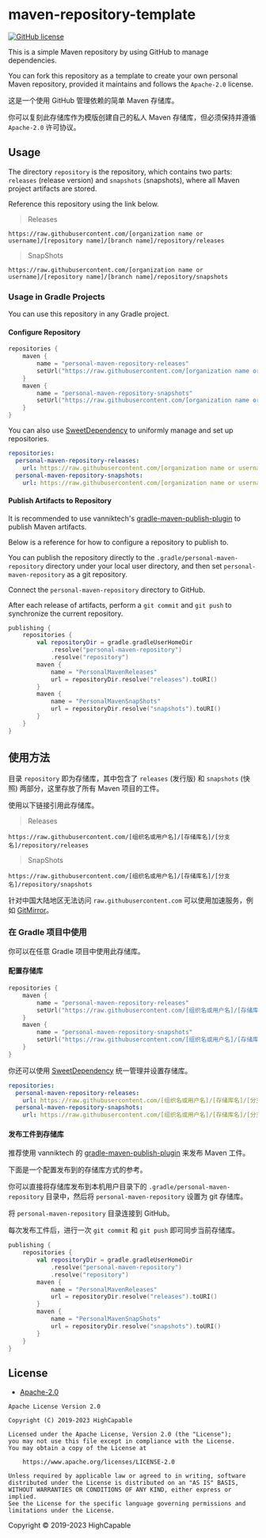 # maven-repository-template

[![GitHub license](https://img.shields.io/github/license/HighCapable/maven-repository-template?color=blue)](https://github.com/HighCapable/maven-repository-template/blob/main/LICENSE)

This is a simple Maven repository by using GitHub to manage dependencies.

You can fork this repository as a template to create your own personal Maven repository, provided it maintains and follows the `Apache-2.0` license.

这是一个使用 GitHub 管理依赖的简单 Maven 存储库。

你可以复刻此存储库作为模版创建自己的私人 Maven 存储库，但必须保持并遵循 `Apache-2.0` 许可协议。

## Usage

The directory `repository` is the repository, which contains two parts: `releases` (release version) and `snapshots` (snapshots), where all Maven project artifacts are stored.

Reference this repository using the link below.

> Releases

```
https://raw.githubusercontent.com/[organization name or username]/[repository name]/[branch name]/repository/releases
```

> SnapShots

```
https://raw.githubusercontent.com/[organization name or username]/[repository name]/[branch name]/repository/snapshots
```

### Usage in Gradle Projects

You can use this repository in any Gradle project.

#### Configure Repository

```kotlin
repositories {
    maven {
        name = "personal-maven-repository-releases"
        setUrl("https://raw.githubusercontent.com/[organization name or user name]/[repository name]/[branch name]/repository/releases")
    }
    maven {
        name = "personal-maven-repository-snapshots"
        setUrl("https://raw.githubusercontent.com/[organization name or username]/[repository name]/[branch name]/repository/snapshots")
    }
}
```

You can also use [SweetDependency](https://github/HighCapable/SweetDependency) to uniformly manage and set up repositories.

```yaml
repositories:
  personal-maven-repository-releases:
    url: https://raw.githubusercontent.com/[organization name or username]/[repository name]/[branch name]/repository/releases
  personal-maven-repository-snapshots:
    url: https://raw.githubusercontent.com/[organization name or username]/[repository name]/[branch name]/repository/snapshots
```

#### Publish Artifacts to Repository

It is recommended to use vanniktech's [gradle-maven-publish-plugin](https://vanniktech.github.io/gradle-maven-publish-plugin) to publish Maven artifacts.

Below is a reference for how to configure a repository to publish to.

You can publish the repository directly to the `.gradle/personal-maven-repository` directory under your local user directory, and then set `personal-maven-repository` as a git repository.

Connect the `personal-maven-repository` directory to GitHub.

After each release of artifacts, perform a `git commit` and `git push` to synchronize the current repository.

```kotlin
publishing {
    repositories {
        val repositoryDir = gradle.gradleUserHomeDir
            .resolve("personal-maven-repository")
            .resolve("repository")
        maven {
            name = "PersonalMavenReleases"
            url = repositoryDir.resolve("releases").toURI()
        }
        maven {
            name = "PersonalMavenSnapShots"
            url = repositoryDir.resolve("snapshots").toURI()
        }
    }
}
```

## 使用方法

目录 `repository` 即为存储库，其中包含了 `releases` (发行版) 和 `snapshots` (快照) 两部分，这里存放了所有 Maven 项目的工件。

使用以下链接引用此存储库。

> Releases

```
https://raw.githubusercontent.com/[组织名或用户名]/[存储库名]/[分支名]/repository/releases
```

> SnapShots

```
https://raw.githubusercontent.com/[组织名或用户名]/[存储库名]/[分支名]/repository/snapshots
```

针对中国大陆地区无法访问 `raw.githubusercontent.com` 可以使用加速服务，例如 [GitMirror](https://gitmirror.com/)。

### 在 Gradle 项目中使用

你可以在任意 Gradle 项目中使用此存储库。

#### 配置存储库

```kotlin
repositories {
    maven {
        name = "personal-maven-repository-releases"
        setUrl("https://raw.githubusercontent.com/[组织名或用户名]/[存储库名]/[分支名]/repository/releases")
    }
    maven {
        name = "personal-maven-repository-snapshots"
        setUrl("https://raw.githubusercontent.com/[组织名或用户名]/[存储库名]/[分支名]/repository/snapshots")
    }
}
```

你还可以使用 [SweetDependency](https://github/HighCapable/SweetDependency) 统一管理并设置存储库。

```yaml
repositories:
  personal-maven-repository-releases:
    url: https://raw.githubusercontent.com/[组织名或用户名]/[存储库名]/[分支名]/repository/releases
  personal-maven-repository-snapshots:
    url: https://raw.githubusercontent.com/[组织名或用户名]/[存储库名]/[分支名]/repository/snapshots
```

#### 发布工件到存储库

推荐使用 vanniktech 的 [gradle-maven-publish-plugin](https://vanniktech.github.io/gradle-maven-publish-plugin) 来发布 Maven 工件。

下面是一个配置发布到的存储库方式的参考。

你可以直接将存储库发布到本机用户目录下的 `.gradle/personal-maven-repository` 目录中，然后将 `personal-maven-repository` 设置为 git 存储库。

将 `personal-maven-repository` 目录连接到 GitHub。

每次发布工件后，进行一次 `git commit` 和 `git push` 即可同步当前存储库。

```kotlin
publishing {
    repositories {
        val repositoryDir = gradle.gradleUserHomeDir
            .resolve("personal-maven-repository")
            .resolve("repository")
        maven {
            name = "PersonalMavenReleases"
            url = repositoryDir.resolve("releases").toURI()
        }
        maven {
            name = "PersonalMavenSnapShots"
            url = repositoryDir.resolve("snapshots").toURI()
        }
    }
}
```

## License

- [Apache-2.0](https://www.apache.org/licenses/LICENSE-2.0)

```
Apache License Version 2.0

Copyright (C) 2019-2023 HighCapable

Licensed under the Apache License, Version 2.0 (the "License");
you may not use this file except in compliance with the License.
You may obtain a copy of the License at

    https://www.apache.org/licenses/LICENSE-2.0

Unless required by applicable law or agreed to in writing, software
distributed under the License is distributed on an "AS IS" BASIS,
WITHOUT WARRANTIES OR CONDITIONS OF ANY KIND, either express or implied.
See the License for the specific language governing permissions and
limitations under the License.
```

Copyright © 2019-2023 HighCapable
